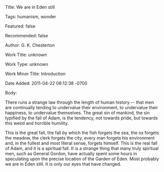 Title:  We are in Eden still

Tags:   humanism, wonder

Featured: false

Recommended: false

Author: G. K. Chesterton

Work Title: unknown

Work Type: unknown

Work Minor Title: Introduction

Date Added: 2011-04-22 06:12:38 -0700

Body: 

There runs a strange law through the length of human history -- that men are continually tending to undervalue their environment, to undervalue their happiness, to undervalue themselves. The great sin of mankind, the sin typified by the fall of Adam, is the tendency, not towards pride, but towards this weird and horrible humility. 

This is the great fall, the fall by which the fish forgets the sea, the ox forgets the meadow, the clerk forgets the city, every man forgets his environment and, in the fullest and most literal sense, forgets himself. This is the real fall of Adam, and it is a spiritual fall. It is a strange thing that many truly spiritual men, such as General Gordon, have actually spent some hours in speculating upon the precise location of the Garden of Eden. Most probably we are in Eden still. It is only our eyes that have changed.
